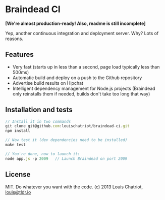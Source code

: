 Braindead CI
============

**[We're almost production-ready! Also, readme is still incomplete]**


Yep, another continuous integration and deployment server. Why? Lots of reasons.

## Features
* Very fast (starts up in less than a second, page load typically less than 500ms)
* Automatic build and deploy on a push to the Github repository
* Advertise build results on Hipchat
* Intelligent dependency management for Node.js projects (Braindead only reinstalls them if needed, builds don't take too long that way)


## Installation and tests
```javascript
// Install it in two commands
git clone git@github.com:louischatriot/braindead-ci.git
npm install

// Now test it (dev dependencies need to be installed)
make test

// You're done, now to launch it:
node app.js -p 2009   // Launch Braindead on port 2009
```


## License
MIT. Do whatever you want with the code.
(c) 2013 Louis Chatriot, louis@tldr.io

